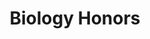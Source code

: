 ---
title: "Biology Honors"
permalink: /resources/biology_honors
author_profile: false
header:
  overlay_image: /assets/images/mushrooms.jpg 
  overlay_filter: 0.5
  caption: "Photo credit: [**Pexels**](https://www.pexels.com/photo/white-fungi-1643416/)"
---